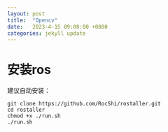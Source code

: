 ```yaml
---
layout: post
title:  "Opencv"
date:   2023-4-15 09:00:00 +0800
categories: jekyll update
---
```

<h1>安装ros</h1>
建议自动安装：

```
git clone https://github.com/RocShi/rostaller.git
cd rostaller
chmod +x ./run.sh
./run.sh
```